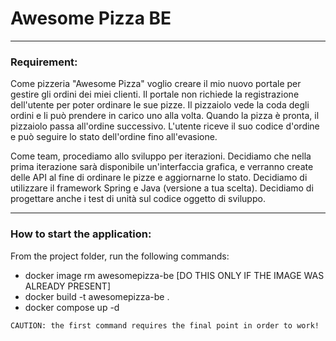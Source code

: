 # Awesome Pizza BE
___
### Requirement:
Come pizzeria "Awesome Pizza" voglio creare il mio nuovo portale per gestire gli ordini dei miei clienti. 
Il portale non richiede la registrazione dell'utente per poter ordinare le sue pizze. 
Il pizzaiolo vede la coda degli ordini e li può prendere in carico uno alla volta. 
Quando la pizza è pronta, il pizzaiolo passa all'ordine successivo. 
L'utente riceve il suo codice d'ordine e può seguire lo stato dell'ordine fino all'evasione.

Come team, procediamo allo sviluppo per iterazioni. 
Decidiamo che nella prima iterazione sarà disponibile un'interfaccia grafica, e verranno create delle API al fine di ordinare le pizze e aggiornarne lo stato. 
Decidiamo di utilizzare il framework Spring e Java (versione a tua scelta). 
Decidiamo di progettare anche i test di unità sul codice oggetto di sviluppo.


___
### How to start the application:
From the project folder, run the following commands: 
   - docker image rm awesomepizza-be [DO THIS ONLY IF THE IMAGE WAS ALREADY PRESENT]
   - docker build -t awesomepizza-be .
   - docker compose up -d


    CAUTION: the first command requires the final point in order to work!

